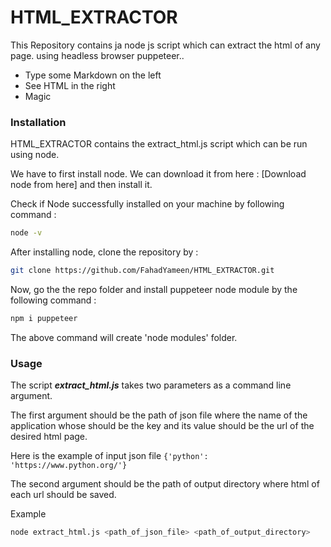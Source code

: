 # HTML_EXTRACTOR
This Repository contains ja node js script which can extract the html of any page. using headless browser puppeteer..

  - Type some Markdown on the left
  - See HTML in the right
  - Magic


### Installation

HTML_EXTRACTOR contains the extract_html.js script which can be run using node.

We have to first install node. We can download it from here : [Download node from here] and then install it.

Check if Node successfully installed on your machine by following command :
```sh
node -v
```

After installing node, clone the repository by :
```sh
git clone https://github.com/FahadYameen/HTML_EXTRACTOR.git
```
Now, go the the repo folder and install puppeteer node module by the following command :
```sh
npm i puppeteer
```
The above command will create 'node modules' folder.

### Usage

The script ___extract_html.js___ takes two parameters as a command line argument.

The first argument should be the path of json file where the name of the application whose should be the key and its value should be the url of the desired html page.

Here is the example of input json file
`
{'python': 'https://www.python.org/'}
`

The second argument should be the path of output directory where html of each url should be saved.

Example

```sh
node extract_html.js <path_of_json_file> <path_of_output_directory>
```









   
